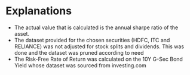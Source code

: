 <h1>Explanations</h1>
<ul>
  <li>The actual value that is calculated is the annual sharpe ratio of the asset.</li>
  <li>The dataset provided for the chosen securities (HDFC, ITC and RELIANCE) was not adjusted for stock splits and dividends. This was done and the dataset was pruned according to need</li>
  <li>The Risk-Free Rate of Return was calculated on the 10Y G-Sec Bond Yield whose dataset was sourced from investing.com</li>
</ul>
